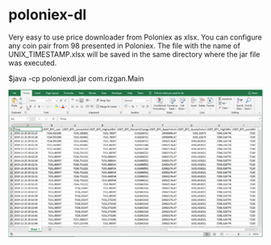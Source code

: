 # poloniex-dl 

Very easy to use price downloader from Poloniex as xlsx. You can configure any coin pair  from 98 presented in Poloniex. The file with the name of UNIX_TIMESTAMP.xlsx will be saved in the same directory where the jar file was executed.

$java -cp poloniexdl.jar com.rizgan.Main

![Image description](https://github.com/rizgan/poloniex-dl/blob/master/sample.png)
